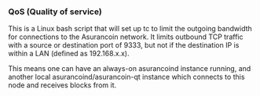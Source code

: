 ### QoS (Quality of service) ###

This is a Linux bash script that will set up tc to limit the outgoing bandwidth for connections to the Asurancoin network. It limits outbound TCP traffic with a source or destination port of 9333, but not if the destination IP is within a LAN (defined as 192.168.x.x).

This means one can have an always-on asurancoind instance running, and another local asurancoind/asurancoin-qt instance which connects to this node and receives blocks from it.
